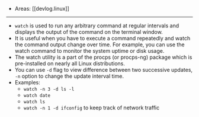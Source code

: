 
- Areas: [[devlog.linux]]

---

- `watch` is used to run any arbitrary command at regular intervals and displays the output of the command on the terminal window.
- It is useful when you have to execute a command repeatedly and watch the command output change over time. For example, you can use the watch command to monitor the system uptime or disk usage.
- The watch utility is a part of the procps (or procps-ng) package which is pre-installed on nearly all Linux distributions.
- You can use `-d` flag to view difference between two successive updates, `-n` option to change the update interval time.
- Examples:
  - `watch -n 3 -d ls -l`
  - `watch date`
  - `watch ls`
  - `watch -n 1 -d ifconfig` to keep track of network traffic
